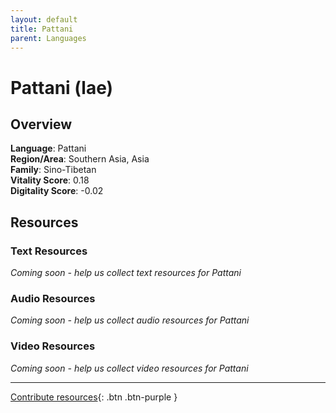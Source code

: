 ```yaml
---
layout: default
title: Pattani
parent: Languages
---
```


# Pattani (lae)

## Overview

**Language**: Pattani  
**Region/Area**: Southern Asia, Asia  
**Family**: Sino-Tibetan  
**Vitality Score**: 0.18  
**Digitality Score**: -0.02  

## Resources

### Text Resources
*Coming soon - help us collect text resources for Pattani*

### Audio Resources
*Coming soon - help us collect audio resources for Pattani*

### Video Resources
*Coming soon - help us collect video resources for Pattani*

---

[Contribute resources](https://fairtrain.github.io/){: .btn .btn-purple }
